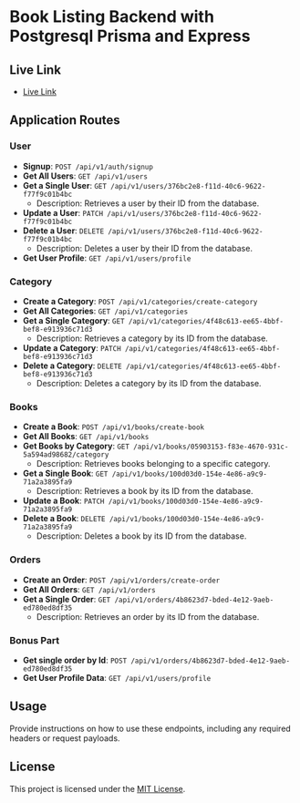 # Book Listing Backend with Postgresql Prisma and Express

## Live Link

- [Live Link](https://book-listing-postgresql-prisma-express.vercel.app)

## Application Routes

### User

- **Signup**: `POST /api/v1/auth/signup`
- **Get All Users**: `GET /api/v1/users`
- **Get a Single User**: `GET /api/v1/users/376bc2e8-f11d-40c6-9622-f77f9c01b4bc`
  - Description: Retrieves a user by their ID from the database.
- **Update a User**: `PATCH /api/v1/users/376bc2e8-f11d-40c6-9622-f77f9c01b4bc`
- **Delete a User**: `DELETE /api/v1/users/376bc2e8-f11d-40c6-9622-f77f9c01b4bc`
  - Description: Deletes a user by their ID from the database.
- **Get User Profile**: `GET /api/v1/users/profile`

### Category

- **Create a Category**: `POST /api/v1/categories/create-category`
- **Get All Categories**: `GET /api/v1/categories`
- **Get a Single Category**: `GET /api/v1/categories/4f48c613-ee65-4bbf-bef8-e913936c71d3`
  - Description: Retrieves a category by its ID from the database.
- **Update a Category**: `PATCH /api/v1/categories/4f48c613-ee65-4bbf-bef8-e913936c71d3`
- **Delete a Category**: `DELETE /api/v1/categories/4f48c613-ee65-4bbf-bef8-e913936c71d3`
  - Description: Deletes a category by its ID from the database.

### Books

- **Create a Book**: `POST /api/v1/books/create-book`
- **Get All Books**: `GET /api/v1/books`
- **Get Books by Category**: `GET /api/v1/books/05903153-f83e-4670-931c-5a594ad98682/category`
  - Description: Retrieves books belonging to a specific category.
- **Get a Single Book**: `GET /api/v1/books/100d03d0-154e-4e86-a9c9-71a2a3895fa9`
  - Description: Retrieves a book by its ID from the database.
- **Update a Book**: `PATCH /api/v1/books/100d03d0-154e-4e86-a9c9-71a2a3895fa9`
- **Delete a Book**: `DELETE /api/v1/books/100d03d0-154e-4e86-a9c9-71a2a3895fa9`
  - Description: Deletes a book by its ID from the database.

### Orders

- **Create an Order**: `POST /api/v1/orders/create-order`
- **Get All Orders**: `GET /api/v1/orders`
- **Get a Single Order**: `GET /api/v1/orders/4b8623d7-bded-4e12-9aeb-ed780ed8df35`
  - Description: Retrieves an order by its ID from the database.

### Bonus Part

- **Get single order by Id**: `POST /api/v1/orders/4b8623d7-bded-4e12-9aeb-ed780ed8df35`
- **Get User Profile Data**: `GET /api/v1/users/profile`

## Usage

Provide instructions on how to use these endpoints, including any required headers or request payloads.

## License

This project is licensed under the [MIT License](LICENSE).
